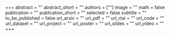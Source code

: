 +++
abstract = ""
abstract_short = ""
authors = [""]
image = ""
math = false
publication = ""
publication_short = ""
selected = false
subtitle = ""
to_be_published = false
url_arxiv = ""
url_pdf = ""
url_rtai = ""
url_code = ""
url_dataset = ""
url_project = ""
url_poster = ""
url_slides = ""
url_video = ""
+++
